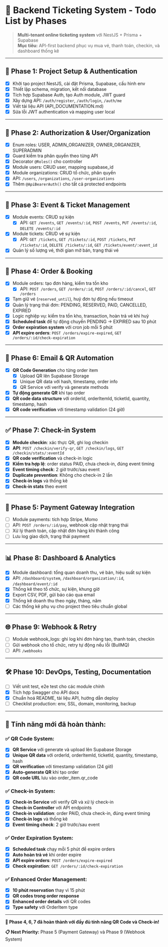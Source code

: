 # 🧾 Backend Ticketing System - Todo List by Phases

> **Multi-tenant online ticketing system** với NestJS + Prisma + Supabase  
> **Mục tiêu:** API-first backend phục vụ mua vé, thanh toán, checkin, và dashboard thống kê

---

## 🚀 Phase 1: Project Setup & Authentication
- [x] Khởi tạo project NestJS, cài đặt Prisma, Supabase, cấu hình env
- [x] Thiết lập schema, migration, kết nối database
- [x] Tích hợp Supabase Auth, tạo Auth module, JWT guard
- [x] Xây dựng API: `/auth/register`, `/auth/login`, `/auth/me`
- [x] Viết tài liệu API (API_DOCUMENTATION.md)
- [x] Sửa lỗi JWT authentication và mapping user local

---

## 🔐 Phase 2: Authorization & User/Organization
- [x] Enum roles: USER, ADMIN_ORGANIZER, OWNER_ORGANIZER, SUPERADMIN
- [x] Guard kiểm tra phân quyền theo từng API
- [x] Decorator `@Roles()` cho controller
- [x] Module users: CRUD user, mapping supabase_id
- [x] Module organizations: CRUD tổ chức, phân quyền
- [x] API: `/users`, `/organizations`, `/user-organizations`
- [x] Thêm `@ApiBearerAuth()` cho tất cả protected endpoints

---

## 🎫 Phase 3: Event & Ticket Management
- [x] Module events: CRUD sự kiện
  - [x] API: `GET /events`, `GET /events/:id`, `POST /events`, `PUT /events/:id`, `DELETE /events/:id`
- [x] Module tickets: CRUD vé sự kiện
  - [x] API: `GET /tickets`, `GET /tickets/:id`, `POST /tickets`, `PUT /tickets/:id`, `DELETE /tickets/:id`, `GET /tickets/event/:event_id`
- [x] Quản lý số lượng vé, thời gian mở bán, trạng thái vé

---

## 🧾 Phase 4: Order & Booking
- [x] Module orders: tạo đơn hàng, kiểm tra tồn kho
  - [x] API: `POST /orders`, `GET /orders/:id`, `POST /orders/:id/cancel`, `GET /orders`
- [x] Tạm giữ vé (`reserved_until`), huỷ đơn tự động nếu timeout
- [x] Quản lý trạng thái đơn: PENDING, RESERVED, PAID, CANCELLED, EXPIRED
- [x] Logic nghiệp vụ: kiểm tra tồn kho, transaction, hoàn trả vé khi huỷ
- [x] **Scheduled task** để tự động chuyển PENDING → EXPIRED sau 10 phút
- [x] **Order expiration system** với cron job mỗi 5 phút
- [x] **API expire orders**: `POST /orders/expire-expired`, `GET /orders/:id/check-expiration`

---

## 📩 Phase 6: Email & QR Automation
- [x] **QR Code Generation** cho từng order item
  - [x] Upload QR lên Supabase Storage
  - [x] Unique QR data với hash, timestamp, order info
  - [x] QR Service với verify và generate methods
- [x] **Tự động generate QR** khi tạo order
- [x] **QR code data structure** với orderId, orderItemId, ticketId, quantity, timestamp, hash
- [x] **QR code verification** với timestamp validation (24 giờ)

---

## ✅ Phase 7: Check-in System
- [x] **Module checkin**: xác thực QR, ghi log checkin
- [x] **API**: `POST /checkin/verify-qr`, `GET /checkin/logs`, `GET /checkin/stats/:eventId`
- [x] **QR code verification** và check-in logic
- [x] **Kiểm tra hợp lệ**: order status PAID, chưa check-in, đúng event timing
- [x] **Event timing check**: 2 giờ trước/sau event
- [x] **Duplicate prevention**: Không cho check-in 2 lần
- [x] **Check-in logs** và thống kê
- [x] **Check-in stats** theo event

---

## 💸 Phase 5: Payment Gateway Integration
- [ ] Module payments: tích hợp Stripe, Momo
- [ ] API: `POST /orders/:id/pay`, webhook cập nhật trạng thái
- [ ] Xử lý thanh toán, cập nhật đơn hàng khi thành công
- [ ] Lưu log giao dịch, trạng thái payment

---

## 📊 Phase 8: Dashboard & Analytics
- [x] Module dashboard: tổng quan doanh thu, vé bán, hiệu suất sự kiện
- [x] API: `/dashboard/system`, `/dashboard/organization/:id`, `/dashboard/event/:id`
- [x] Thống kê theo tổ chức, sự kiện, khung giờ
- [x] Export CSV, PDF, gửi báo cáo qua email
- [x] Thống kê doanh thu theo ngày, tháng, năm
- [ ] Các thống kê phụ vụ cho project theo tiêu chuẩn global

---

## 🌐 Phase 9: Webhook & Retry
- [ ] Module webhook_logs: ghi log khi đơn hàng tạo, thanh toán, checkin
- [ ] Gửi webhook cho tổ chức, retry tự động nếu lỗi (BullMQ)
- [ ] API: `/webhooks`

---

## 🛠️ Phase 10: DevOps, Testing, Documentation
- [ ] Viết unit test, e2e test cho các module chính
- [x] Tích hợp Swagger cho API docs
- [x] Chuẩn hoá README, tài liệu API, hướng dẫn deploy
- [ ] Checklist production: env, SSL, domain, monitoring, backup

---

## 🎯 **Tính năng mới đã hoàn thành:**

### ✅ **QR Code System:**
- [x] **QR Service** với generate và upload lên Supabase Storage
- [x] **Unique QR data** với orderId, orderItemId, ticketId, quantity, timestamp, hash
- [x] **QR verification** với timestamp validation (24 giờ)
- [x] **Auto-generate QR** khi tạo order
- [x] **QR code URL** lưu vào order_item.qr_code

### ✅ **Check-in System:**
- [x] **Check-in Service** với verify QR và xử lý check-in
- [x] **Check-in Controller** với API endpoints
- [x] **Check-in validation**: order PAID, chưa check-in, đúng event timing
- [x] **Check-in logs** và thống kê
- [x] **Event timing check**: 2 giờ trước/sau event

### ✅ **Order Expiration System:**
- [x] **Scheduled task** chạy mỗi 5 phút để expire orders
- [x] **Auto hoàn trả vé** khi order expire
- [x] **API expire orders**: `POST /orders/expire-expired`
- [x] **Check expiration**: `GET /orders/:id/check-expiration`

### ✅ **Enhanced Order Management:**
- [x] **10 phút reservation** thay vì 15 phút
- [x] **QR codes trong order response**
- [x] **Enhanced order details** với QR codes
- [x] **Type safety** với OrderItem type

---

**🎉 Phase 4, 6, 7 đã hoàn thành với đầy đủ tính năng QR Code và Check-in!**

**📋 Next Priority:** Phase 5 (Payment Gateway) và Phase 9 (Webhook System) 